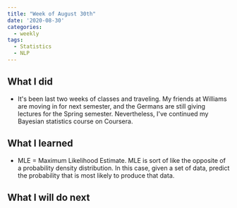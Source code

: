 ```yaml
---
title: "Week of August 30th"
date: '2020-08-30'
categories:
  - weekly
tags:
  - Statistics
  - NLP
---
```


## What I did

- It's been last two weeks of classes and traveling. My friends at Williams are moving in for next semester, and the Germans are still giving lectures for the Spring semester. Nevertheless, I've continued my Bayesian statistics course on Coursera.

## What I learned

- MLE = Maximum Likelihood Estimate. MLE is sort of like the opposite of a probability density distribution. In this case, given a set of data, predict the probability that is most likely to produce that data.

## What I will do next
